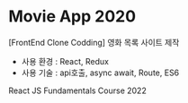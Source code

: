 # Movie App 2020

[FrontEnd Clone Codding] 영화 목록 사이트 제작

- 사용 환경 : React, Redux
- 사용 기술 : api호출, async await, Route, ES6

React JS Fundamentals Course 2022
